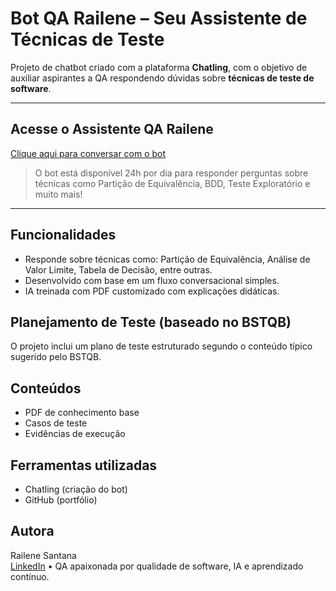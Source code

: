 # Bot QA Railene – Seu Assistente de Técnicas de Teste

Projeto de chatbot criado com a plataforma **Chatling**, com o objetivo de auxiliar aspirantes a QA respondendo dúvidas sobre **técnicas de teste de software**.

---

## Acesse o Assistente QA Railene

[Clique aqui para conversar com o bot](https://share.chatling.ai/s/85uhGLnC5wAo82u)

> O bot está disponível 24h por dia para responder perguntas sobre técnicas como Partição de Equivalência, BDD, Teste Exploratório e muito mais!

---

## Funcionalidades
- Responde sobre técnicas como: Partição de Equivalência, Análise de Valor Limite, Tabela de Decisão, entre outras.
- Desenvolvido com base em um fluxo conversacional simples.
- IA treinada com PDF customizado com explicações didáticas.

## Planejamento de Teste (baseado no BSTQB)
O projeto inclui um plano de teste estruturado segundo o conteúdo típico sugerido pelo BSTQB.

## Conteúdos
- PDF de conhecimento base
- Casos de teste
- Evidências de execução

## Ferramentas utilizadas
- Chatling (criação do bot)
- GitHub (portfólio)

## Autora
Railene Santana  
[LinkedIn](https://www.linkedin.com/in/railene-santana/) • QA apaixonada por qualidade de software, IA e aprendizado contínuo.
